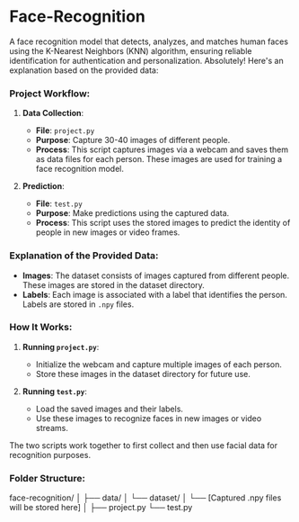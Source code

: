 # Face-Recognition
A face recognition model that detects, analyzes, and matches human faces using the K-Nearest Neighbors (KNN) algorithm, ensuring reliable identification for authentication and personalization.
Absolutely! Here's an explanation based on the provided data:

### Project Workflow:
1. **Data Collection**:
    - **File**: `project.py`
    - **Purpose**: Capture 30-40 images of different people.
    - **Process**: This script captures images via a webcam and saves them as data files for each person. These images are used for training a face recognition model.

2. **Prediction**:
    - **File**: `test.py`
    - **Purpose**: Make predictions using the captured data.
    - **Process**: This script uses the stored images to predict the identity of people in new images or video frames.

### Explanation of the Provided Data:
- **Images**: The dataset consists of images captured from different people. These images are stored in the dataset directory.
- **Labels**: Each image is associated with a label that identifies the person. Labels are stored in `.npy` files.

### How It Works:
1. **Running `project.py`**:
    - Initialize the webcam and capture multiple images of each person.
    - Store these images in the dataset directory for future use.

2. **Running `test.py`**:
    - Load the saved images and their labels.
    - Use these images to recognize faces in new images or video streams.

The two scripts work together to first collect and then use facial data for recognition purposes.
### Folder Structure:
face-recognition/
│
├── data/
│   └── dataset/
│       └── [Captured .npy files will be stored here]
│
├── project.py
└── test.py

